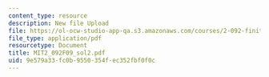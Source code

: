 ```yaml
---
content_type: resource
description: New file Upload
file: https://ol-ocw-studio-app-qa.s3.amazonaws.com/courses/2-092-finite-element-analysis-of-solids-and-fluids-i-fall-2009/9e579a33fc0b9550354fec352fbf0f0c_MIT2_092F09_sol2.pdf
file_type: application/pdf
resourcetype: Document
title: MIT2_092F09_sol2.pdf
uid: 9e579a33-fc0b-9550-354f-ec352fbf0f0c
---
```

